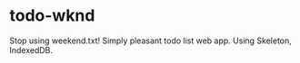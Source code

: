 todo-wknd
=========

Stop using weekend.txt! Simply pleasant todo list web app. Using Skeleton, IndexedDB.